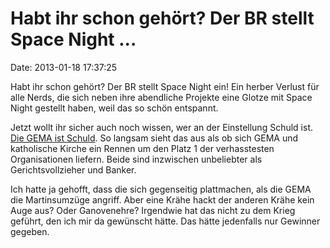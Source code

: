 Habt ihr schon gehört? Der BR stellt Space Night \...
=====================================================

Date: 2013-01-18 17:37:25

Habt ihr schon gehört? Der BR stellt Space Night ein! Ein herber Verlust
für alle Nerds, die sich neben ihre abendliche Projekte eine Glotze mit
Space Night gestellt haben, weil das so schön entspannt.

Jetzt wollt ihr sicher auch noch wissen, wer an der Einstellung Schuld
ist. [Die GEMA ist
Schuld](http://www.internet-law.de/2013/01/br-stellt-space-night-wegen-gema-ein.html).
So langsam sieht das aus als ob sich GEMA und katholische Kirche ein
Rennen um den Platz 1 der verhasstesten Organisationen liefern. Beide
sind inzwischen unbeliebter als Gerichtsvollzieher und Banker.

Ich hatte ja gehofft, dass die sich gegenseitig plattmachen, als die
GEMA die Martinsumzüge angriff. Aber eine Krähe hackt der anderen Krähe
kein Auge aus? Oder Ganovenehre? Irgendwie hat das nicht zu dem Krieg
geführt, den ich mir da gewünscht hätte. Das hätte jedenfalls nur
Gewinner gegeben.
